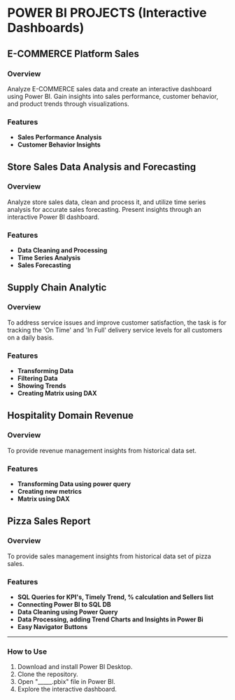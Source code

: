 # POWER BI PROJECTS (Interactive Dashboards)

## E-COMMERCE Platform Sales

### Overview
Analyze E-COMMERCE sales data and create an interactive dashboard using Power BI.
Gain insights into sales performance, customer behavior, and product trends through visualizations.
### Features
- **Sales Performance Analysis**
- **Customer Behavior Insights**



## Store Sales Data Analysis and Forecasting

### Overview
Analyze store sales data, clean and process it, and utilize time series analysis for accurate sales forecasting.
Present insights through an interactive Power BI dashboard.
### Features
- **Data Cleaning and Processing**
- **Time Series Analysis**
- **Sales Forecasting**

  
## Supply Chain Analytic

### Overview
To address service issues and improve customer satisfaction, the task is
for tracking the 'On Time' and 'In Full' delivery service levels for all customers on a daily basis.
### Features
- **Transforming Data**
- **Filtering Data**
- **Showing Trends**
- **Creating Matrix using DAX**


##  Hospitality Domain Revenue

### Overview
To provide revenue management insights from  historical data set.
### Features
- **Transforming Data using power query**
- **Creating new metrics**
- **Matrix using DAX**


##  Pizza Sales Report

### Overview
To provide sales management insights from  historical data set of pizza sales.
### Features
- **SQL Queries for KPI's, Timely Trend, % calculation and Sellers list**
- **Connecting Power BI to SQL DB**
- **Data Cleaning using Power Query**
- **Data Processing, adding Trend Charts and Insights in Power Bi**
- **Easy Navigator Buttons** 

__________________________________________________________________________________________________________________________________________
### How to Use
1. Download and install Power BI Desktop.
2. Clone the repository.
3. Open "_____.pbix" file in Power BI.
4. Explore the interactive dashboard.
